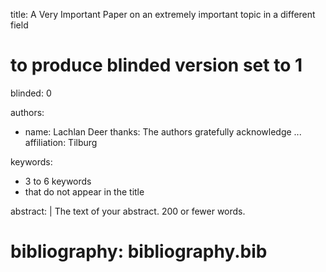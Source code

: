 
title: A Very Important Paper on an extremely important topic in a different field

# to produce blinded version set to 1
blinded: 0

authors: 
- name: Lachlan Deer
  thanks: The authors gratefully acknowledge ...
  affiliation: Tilburg

keywords:

- 3 to 6 keywords
- that do not appear in the title

abstract: |
  The text of your abstract.  200 or fewer words.

# bibliography: bibliography.bib